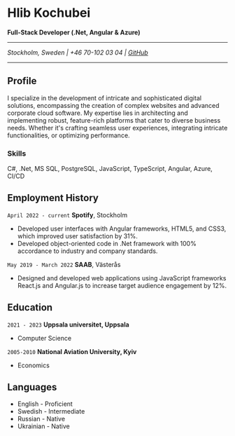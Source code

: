 # Hlib Kochubei

**Full-Stack Developer (.Net, Angular & Azure)**

---

_Stockholm, Sweden | +46 70-102 03 04 | [GitHub](https://github.com/hlibko/)_

---

## Profile

I specialize in the development of intricate and sophisticated digital solutions, encompassing the creation of complex websites and advanced corporate cloud software. My expertise lies in architecting and implementing robust, feature-rich platforms that cater to diverse business needs. Whether it's crafting seamless user experiences, integrating intricate functionalities, or optimizing performance.

### Skills

C#, .Net, MS SQL, PostgreSQL, JavaScript, TypeScript, Angular, Azure, CI/CD

## Employment History

`April 2022 - current`
**Spotify**, Stockholm

- Developed user interfaces with Angular frameworks,
  HTML5, and CSS3, which improved user satisfaction by 31%.
- Developed object-oriented code in .Net framework with 100% accordance
  to industry and company standards.

`May 2019 - March 2022`
**SAAB**, Västerås

- Designed and developed web applications using JavaScript
  frameworks React.js and Angular.js to increase target audience
  engagement by 12%.

## Education

`2021 - 2023`
**Uppsala universitet, Uppsala**

- Computer Science

`2005-2010`
**National Aviation University, Kyiv**

- Economics

## Languages

- English - Proficient
- Swedish - Intermediate
- Russian - Native
- Ukrainian - Native
